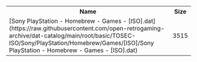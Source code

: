 <table>
<tr><th>Name</th><th>Size</th></tr>
<tr><td>[Sony PlayStation - Homebrew - Games - [ISO].dat](https://raw.githubusercontent.com/open-retrogaming-archive/dat-catalog/main/root/basic/TOSEC-ISO/Sony/PlayStation/Homebrew/Games/[ISO]/Sony PlayStation - Homebrew - Games - [ISO].dat)</td><td>3515</td></tr>
</table>
